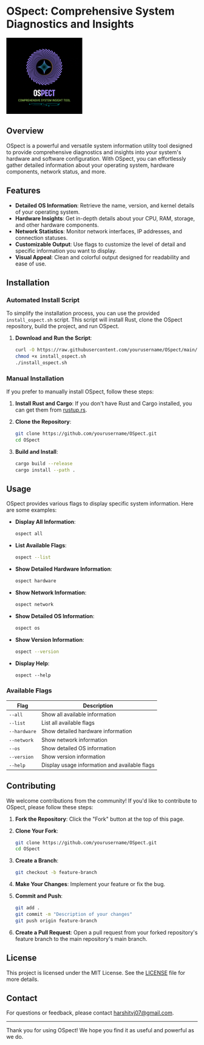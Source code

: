 # OSpect: Comprehensive System Diagnostics and Insights


<p align="left">
  <img src="assets/github/OSpect_github.gif" alt="OSpect Logo" width="200" />
</p>


## Overview

OSpect is a powerful and versatile system information utility tool designed to provide comprehensive diagnostics and insights into your system's hardware and software configuration. With OSpect, you can effortlessly gather detailed information about your operating system, hardware components, network status, and more.

## Features

- **Detailed OS Information**: Retrieve the name, version, and kernel details of your operating system.
- **Hardware Insights**: Get in-depth details about your CPU, RAM, storage, and other hardware components.
- **Network Statistics**: Monitor network interfaces, IP addresses, and connection statuses.
- **Customizable Output**: Use flags to customize the level of detail and specific information you want to display.
- **Visual Appeal**: Clean and colorful output designed for readability and ease of use.

## Installation

### Automated Install Script

To simplify the installation process, you can use the provided `install_ospect.sh` script. This script will install Rust, clone the OSpect repository, build the project, and run OSpect.

1. **Download and Run the Script**:
   ```sh
   curl -O https://raw.githubusercontent.com/yourusername/OSpect/main/install_ospect.sh
   chmod +x install_ospect.sh
   ./install_ospect.sh
   ```

### Manual Installation

If you prefer to manually install OSpect, follow these steps:

1. **Install Rust and Cargo**: If you don't have Rust and Cargo installed, you can get them from [rustup.rs](https://rustup.rs/).

2. **Clone the Repository**:
   ```sh
   git clone https://github.com/yourusername/OSpect.git
   cd OSpect
   ```

3. **Build and Install**:
   ```sh
   cargo build --release
   cargo install --path .
   ```

## Usage

OSpect provides various flags to display specific system information. Here are some examples:

- **Display All Information**:
  ```sh
  ospect all
  ```

- **List Available Flags**:
  ```sh
  ospect --list
  ```

- **Show Detailed Hardware Information**:
  ```sh
  ospect hardware
  ```

- **Show Network Information**:
  ```sh
  ospect network
  ```

- **Show Detailed OS Information**:
  ```sh
  ospect os
  ```

- **Show Version Information**:
  ```sh
  ospect --version
  ```
- **Display Help**:
  ```
  ospect --help
  ```

### Available Flags

| Flag         | Description                                     |
|--------------|-------------------------------------------------|
| `--all`      | Show all available information                  |
| `--list`     | List all available flags                        |
| `--hardware` | Show detailed hardware information              |
| `--network`  | Show network information                        |
| `--os`       | Show detailed OS information                    |
| `--version`  | Show version information                        |
| `--help`     | Display usage information and available flags   |

## Contributing

We welcome contributions from the community! If you'd like to contribute to OSpect, please follow these steps:

1. **Fork the Repository**: Click the "Fork" button at the top of this page.

2. **Clone Your Fork**:
   ```sh
   git clone https://github.com/yourusername/OSpect.git
   cd OSpect
   ```

3. **Create a Branch**:
   ```sh
   git checkout -b feature-branch
   ```

4. **Make Your Changes**: Implement your feature or fix the bug.

5. **Commit and Push**:
   ```sh
   git add .
   git commit -m "Description of your changes"
   git push origin feature-branch
   ```

6. **Create a Pull Request**: Open a pull request from your forked repository's feature branch to the main repository's main branch.

## License

This project is licensed under the MIT License. See the [LICENSE](LICENSE) file for more details.

## Contact

For questions or feedback, please contact [harshitvj07@gmail.com](mailto:harshitvj07@gmail.com).

---

Thank you for using OSpect! We hope you find it as useful and powerful as we do.

<!-- ![Footer Logo](https://your-footer-logo-url-here.com/logo.png) -->